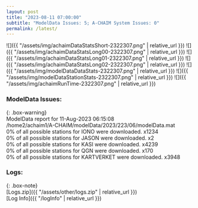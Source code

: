 ```yaml
---
layout: post
title: "2023-08-11 07:00:00"
subtitle: "ModelData Issues: 5; A-CHAIM System Issues: 0"
permalink: /latest/
---
```


![]({{ "/assets/img/achaimDataStatsShort-2322307.png" | relative_url }})
![]({{ "/assets/img/achaimDataStatsLong00-2322307.png" | relative_url }})
![]({{ "/assets/img/achaimDataStatsLong01-2322307.png" | relative_url }})
![]({{ "/assets/img/achaimDataStatsLong02-2322307.png" | relative_url }})
![]({{ "/assets/img/modelDataDataStats-2322307.png" | relative_url }})
![]({{ "/assets/img/modelDataStationStats-2322307.png" | relative_url }})
![]({{ "/assets/img/achaimRunTime-2322307.png" | relative_url }})


### ModelData Issues:  
  
{: .box-warning}  
 ModelData report for 11-Aug-2023 06:15:08   
 /home2/achaim1/A-CHAIM/modelData/2023/223/06/modelData.mat   
 0% of all possible stations for IONO were downloaded. x1234   
 0% of all possible stations for JASON were downloaded. x2   
 0% of all possible stations for KASI were downloaded. x4239   
 0% of all possible stations for QGN were downloaded. x170   
 0% of all possible stations for KARTVERKET were downloaded. x3948   
  


### Logs:  
  
{: .box-note}  
[Logs.zip]({{ "/assets/other/logs.zip" | relative_url }})  
[Log Info]({{ "/logInfo" | relative_url }})  
